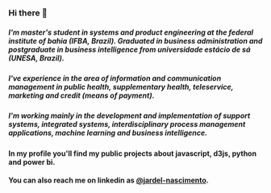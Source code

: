 ### Hi there 👋

##### I'm master's student in systems and product engineering at the federal institute of bahia (IFBA, Brazil). Graduated in business administration and postgraduate in business intelligence from universidade estácio de sá (UNESA, Brazil).

##### I've experience in the area of ​​information and communication management in public health, supplementary health, teleservice, marketing and credit (means of payment).

##### I'm working mainly in the development and implementation of support systems, integrated systems, interdisciplinary process management applications, machine learning and business intelligence.

#### In my profile you'll find my public projects about javascript, d3js, python and power bi.

#### You can also reach me on linkedin as [@jardel-nascimento](https://www.linkedin.com/in/jardel-nascimento/).
